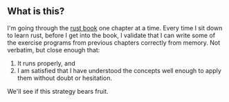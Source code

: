 
## What is this?

I'm going through the [rust book][] one chapter at a time.
Every time I sit down to learn rust, before I get into the book, I validate that I can write some of the exercise programs from previous chapters correctly from memory.
Not verbatim, but close enough that:

1. It runs properly, and
2. I am satisfied that I have understood the concepts well enough to apply them without doubt or hesitation.

We'll see if this strategy bears fruit.


[rust book]: https://doc.rust-lang.org/stable/book/

